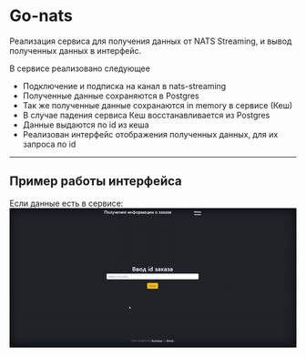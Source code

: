 # Go-nats
Реализация сервиса для получения данных от NATS Streaming, и вывод полученных данных в интерфейс.

В сервисе реализовано следующее
- Подключение и подписка на канал в nats-streaming
- Полученные данные сохраняются в Postgres
- Так же полученные данные сохранаются in memory в сервисе (Кеш)
- В случае падения сервиса Кеш восстанавливается из Postgres
- Данные выдаются по id из кеша
- Реализован интерфейс отображения полученных данных, для их запроса по id

____
## Пример работы интерфейса

Если данные есть в сервисе:
![Данные нашлись в сервисе](static/images/Order_found.gif) 
